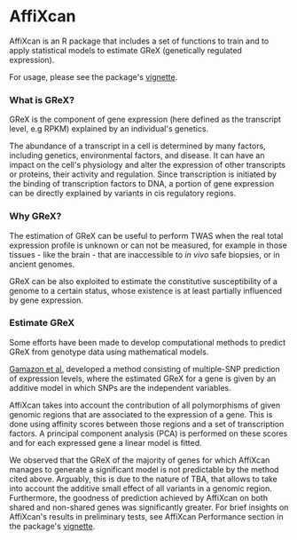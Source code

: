# AffiXcan
AffiXcan is an R package that includes a set of functions to train and to apply statistical models to estimate GReX (genetically regulated expression).

For usage, please see the package's [vignette](https://mega.nz/#!CDJwGSgR!capMYY_SjdDKRBVxC00Z942Mo2JYBvQ6a65QUtQioao).

### What is GReX?
GReX is the component of gene expression (here defined as the transcript level, e.g RPKM) explained by an individual's genetics.

The abundance of a transcript in a cell is determined by many factors, including genetics, environmental factors, and disease. It can have an impact on the cell's physiology and alter the expression of other transcripts or proteins, their activity and regulation. Since transcription is initiated by the binding of transcription factors to DNA, a portion of gene expression can be directly explained by variants in cis regulatory regions.

### Why GReX?
The estimation of GReX can be useful to perform TWAS when the real total expression profile is unknown or can not be measured, for example in those tissues - like the brain - that are inaccessible to _in vivo_ safe biopsies, or in ancient genomes. 

GReX can be also exploited to estimate the constitutive susceptibility of a genome to a certain status, whose existence is at least partially influenced by gene expression.

### Estimate GReX
Some efforts have been made to develop computational methods to predict GReX from genotype data using mathematical models. 

[Gamazon et al.](http://www.nature.com/articles/ng.3367) developed a method consisting of multiple-SNP prediction of expression levels, where the estimated GReX for a gene is given by an additive model in which SNPs are the independent variables.

AffiXcan takes into account the contribution of all polymorphisms of given genomic regions that are associated to the expression of a gene. This is done using affinity scores between those regions and a set of transcription factors. A principal component analysis (PCA) is performed on these scores and for each expressed gene a linear model is fitted.

We observed that the GReX of the majority of genes for which AffiXcan manages to generate a significant model is not predictable by the method cited above. Arguably, this is due to the nature of TBA, that allows to take into account the additive small effect of all variants in a genomic region. Furthermore, the goodness of prediction achieved by AffiXcan on both shared and non-shared genes was significantly greater. For brief insights on AffiXcan's results in preliminary tests, see AffiXcan Performance section in the package's [vignette](https://mega.nz/#!CDJwGSgR!capMYY_SjdDKRBVxC00Z942Mo2JYBvQ6a65QUtQioao).
